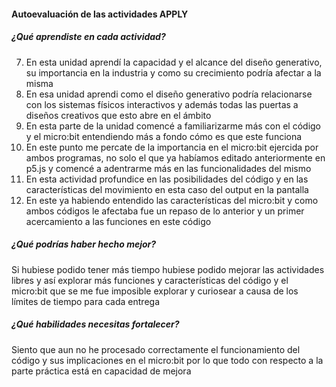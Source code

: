 #### Autoevaluación de las actividades APPLY
##### ¿Qué aprendiste en cada actividad?
07. En esta unidad aprendí la capacidad y el alcance del diseño generativo, su importancia en la industria y como su crecimiento podría afectar a la misma
08. En esa unidad aprendi como el diseño generativo podría relacionarse con los sistemas físicos interactivos y además todas las puertas a diseños creativos que esto abre en el ámbito
09. En esta parte de la unidad comencé a familiarizarme más con el código y el micro:bit entendiendo más a fondo cómo es que este funciona
10. En este punto me percate de la importancia en el micro:bit ejercida por ambos programas, no solo el que ya habíamos editado anteriormente en p5.js y comencé a adentrarme más en las funcionalidades del mismo
11. En esta actividad profundice en las posibilidades del código y en las características del movimiento en esta caso del output en la pantalla
12. En este ya habiendo entendido las características del micro:bit y como ambos códigos le afectaba fue un repaso de lo anterior y un primer acercamiento a las funciones en este código

##### ¿Qué podrías haber hecho mejor?
Si hubiese podido tener más tiempo hubiese podido mejorar las actividades libres y así explorar más funciones y características del código y el micro:bit que se me fue imposible explorar y curiosear a causa de los
límites de tiempo para cada entrega

##### ¿Qué habilidades necesitas fortalecer?
Siento que aun no he procesado correctamente el funcionamiento del código y sus implicaciones en el micro:bit por lo que todo con respecto a la parte práctica está en capacidad de mejora

   
